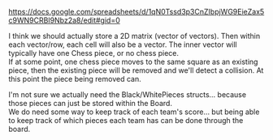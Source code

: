 https://docs.google.com/spreadsheets/d/1qN0Tssd3p3CnZIbpjWG9EieZax5c9WN9CRBI9Nbz2a8/edit#gid=0  

I think we should actually store a 2D matrix (vector of vectors). Then within each vector/row, each cell will also be a vector.
The inner vector will typically have one Chess piece, or no chess piece.  
If at some point, one chess piece moves to the same square as an existing piece, then the existing piece will be removed and we'll detect a collision.
At this point the piece being removed can.

I'm not sure we actually need the Black/WhitePieces structs... because those pieces can just be stored within the Board.  
We do need some way to keep track of each team's score... but being able to keep track of which pieces each team has can be done through the board.  


